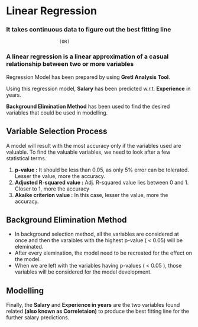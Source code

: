 # Linear Regression
   ### It takes continuous data to figure out the best fitting line
                        (OR)
   ### A linear regression is a linear approximation of a casual relationship between two or more variables



Regression Model has been prepared by using <b>Gretl Analysis Tool</b>.

Using this regression model, <b>Salary</b> has been predicted w.r.t. <b>Experience</b> in years.

<b>Background Elimination Method</b> has been used to find the desired variables that could be used in modelling.

## Variable Selection Process

A model will result with the most accuracy only if the variables used are valuable. To find the valuable variables, we need to look after a few statistical terms. 
   1. <b>p-value :</b> It should be less than 0.05, as only 5% error can be tolerated. Lesser the value, more the accuracy.
   2. <b>Adjusted R-squared value :</b> Adj. R-squared value lies between 0 and 1. Closer to 1, more the accuracy
   3. <b>Akaike criterion value :</b> In this case, lesser the value, more the accuracy.
   
 ## Background Elimination Method
 
   - In background selection method, all the variables are considered at once and then the varaibles with the highest p-value ( < 0.05) will be eleminated.
   - After every elemination, the model need to be recreated for the effect on the model.
   - When we are left with the variables having p-values ( < 0.05 ), those variables will be considered for the model development.
   
 ## Modelling
   Finally, the <b>Salary</b> and <b>Experience in years</b> are the two variables found related <b>(also known as Correletaion)</b> to produce the best fitting line for the further salary predictions.    
 
 
   
  
  
  
